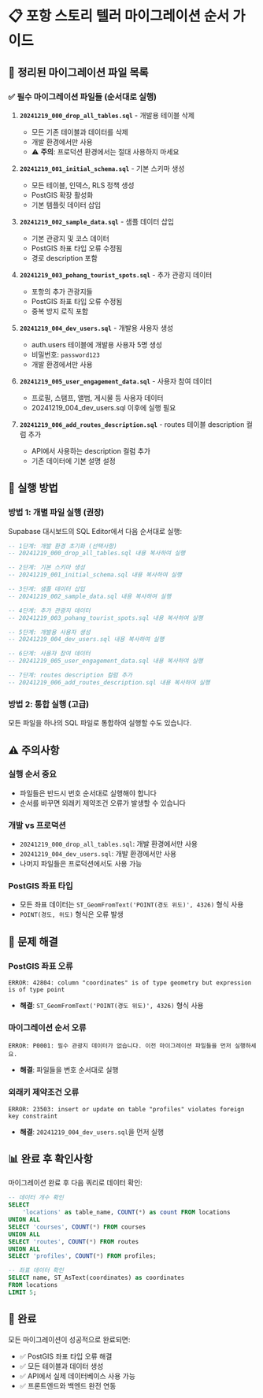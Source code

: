 # 📋 포항 스토리 텔러 마이그레이션 순서 가이드

## 🎯 **정리된 마이그레이션 파일 목록**

### ✅ **필수 마이그레이션 파일들 (순서대로 실행)**

1. **`20241219_000_drop_all_tables.sql`** - 개발용 테이블 삭제
   - 모든 기존 테이블과 데이터를 삭제
   - 개발 환경에서만 사용
   - ⚠️ **주의**: 프로덕션 환경에서는 절대 사용하지 마세요

2. **`20241219_001_initial_schema.sql`** - 기본 스키마 생성
   - 모든 테이블, 인덱스, RLS 정책 생성
   - PostGIS 확장 활성화
   - 기본 템플릿 데이터 삽입

3. **`20241219_002_sample_data.sql`** - 샘플 데이터 삽입
   - 기본 관광지 및 코스 데이터
   - PostGIS 좌표 타입 오류 수정됨
   - 경로 description 포함

4. **`20241219_003_pohang_tourist_spots.sql`** - 추가 관광지 데이터
   - 포항의 추가 관광지들
   - PostGIS 좌표 타입 오류 수정됨
   - 중복 방지 로직 포함

5. **`20241219_004_dev_users.sql`** - 개발용 사용자 생성
   - auth.users 테이블에 개발용 사용자 5명 생성
   - 비밀번호: `password123`
   - 개발 환경에서만 사용

6. **`20241219_005_user_engagement_data.sql`** - 사용자 참여 데이터
   - 프로필, 스탬프, 앨범, 게시물 등 사용자 데이터
   - 20241219_004_dev_users.sql 이후에 실행 필요

7. **`20241219_006_add_routes_description.sql`** - routes 테이블 description 컬럼 추가
   - API에서 사용하는 description 컬럼 추가
   - 기존 데이터에 기본 설명 설정

## 🚀 **실행 방법**

### **방법 1: 개별 파일 실행 (권장)**

Supabase 대시보드의 SQL Editor에서 다음 순서대로 실행:

```sql
-- 1단계: 개발 환경 초기화 (선택사항)
-- 20241219_000_drop_all_tables.sql 내용 복사하여 실행

-- 2단계: 기본 스키마 생성
-- 20241219_001_initial_schema.sql 내용 복사하여 실행

-- 3단계: 샘플 데이터 삽입
-- 20241219_002_sample_data.sql 내용 복사하여 실행

-- 4단계: 추가 관광지 데이터
-- 20241219_003_pohang_tourist_spots.sql 내용 복사하여 실행

-- 5단계: 개발용 사용자 생성
-- 20241219_004_dev_users.sql 내용 복사하여 실행

-- 6단계: 사용자 참여 데이터
-- 20241219_005_user_engagement_data.sql 내용 복사하여 실행

-- 7단계: routes description 컬럼 추가
-- 20241219_006_add_routes_description.sql 내용 복사하여 실행
```

### **방법 2: 통합 실행 (고급)**

모든 파일을 하나의 SQL 파일로 통합하여 실행할 수도 있습니다.

## ⚠️ **주의사항**

### **실행 순서 중요**

- 파일들은 반드시 번호 순서대로 실행해야 합니다
- 순서를 바꾸면 외래키 제약조건 오류가 발생할 수 있습니다

### **개발 vs 프로덕션**

- `20241219_000_drop_all_tables.sql`: 개발 환경에서만 사용
- `20241219_004_dev_users.sql`: 개발 환경에서만 사용
- 나머지 파일들은 프로덕션에서도 사용 가능

### **PostGIS 좌표 타입**

- 모든 좌표 데이터는 `ST_GeomFromText('POINT(경도 위도)', 4326)` 형식 사용
- `POINT(경도, 위도)` 형식은 오류 발생

## 🔧 **문제 해결**

### **PostGIS 좌표 오류**

```
ERROR: 42804: column "coordinates" is of type geometry but expression is of type point
```

- **해결**: `ST_GeomFromText('POINT(경도 위도)', 4326)` 형식 사용

### **마이그레이션 순서 오류**

```
ERROR: P0001: 필수 관광지 데이터가 없습니다. 이전 마이그레이션 파일들을 먼저 실행하세요.
```

- **해결**: 파일들을 번호 순서대로 실행

### **외래키 제약조건 오류**

```
ERROR: 23503: insert or update on table "profiles" violates foreign key constraint
```

- **해결**: `20241219_004_dev_users.sql`을 먼저 실행

## 📊 **완료 후 확인사항**

마이그레이션 완료 후 다음 쿼리로 데이터 확인:

```sql
-- 데이터 개수 확인
SELECT
    'locations' as table_name, COUNT(*) as count FROM locations
UNION ALL
SELECT 'courses', COUNT(*) FROM courses
UNION ALL
SELECT 'routes', COUNT(*) FROM routes
UNION ALL
SELECT 'profiles', COUNT(*) FROM profiles;

-- 좌표 데이터 확인
SELECT name, ST_AsText(coordinates) as coordinates
FROM locations
LIMIT 5;
```

## 🎉 **완료**

모든 마이그레이션이 성공적으로 완료되면:

- ✅ PostGIS 좌표 타입 오류 해결
- ✅ 모든 테이블과 데이터 생성
- ✅ API에서 실제 데이터베이스 사용 가능
- ✅ 프론트엔드와 백엔드 완전 연동
